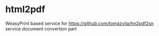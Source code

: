# html2pdf
WeasyPrint based service for https://github.com/tomazvila/hn2pdf2sn service document convertion part
